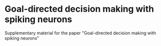 # Goal-directed decision making with spiking neurons
Supplementary material for the paper "Goal-directed decision making with spiking neurons"
